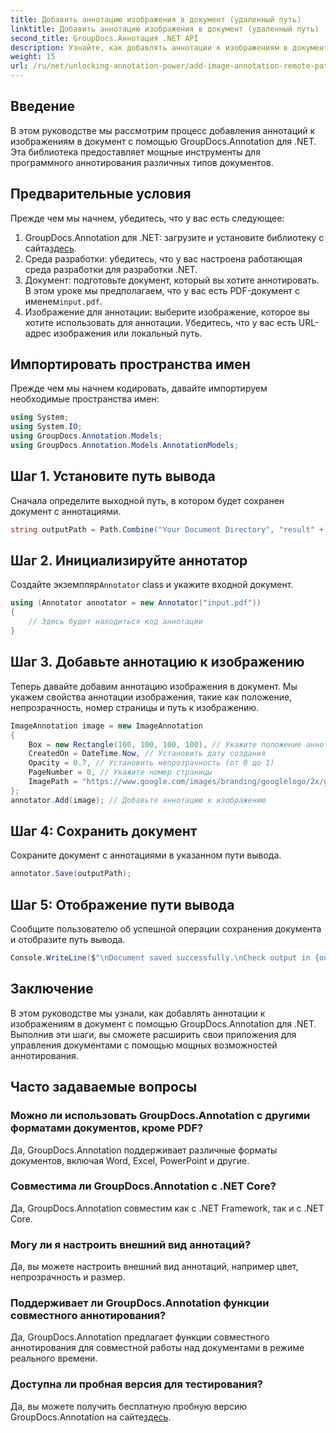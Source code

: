 ```yaml
---
title: Добавить аннотацию изображения в документ (удаленный путь)
linktitle: Добавить аннотацию изображения в документ (удаленный путь)
second_title: GroupDocs.Аннотация .NET API
description: Узнайте, как добавлять аннотации к изображениям в документы с помощью GroupDocs.Annotation для .NET. Улучшите управление документами с помощью мощных возможностей аннотирования.
weight: 15
url: /ru/net/unlocking-annotation-power/add-image-annotation-remote-path/
---
```

## Введение
В этом руководстве мы рассмотрим процесс добавления аннотаций к изображениям в документ с помощью GroupDocs.Annotation для .NET. Эта библиотека предоставляет мощные инструменты для программного аннотирования различных типов документов.
## Предварительные условия
Прежде чем мы начнем, убедитесь, что у вас есть следующее:
1.  GroupDocs.Annotation для .NET: загрузите и установите библиотеку с сайта[здесь](https://releases.groupdocs.com/annotation/net/).
2. Среда разработки: убедитесь, что у вас настроена работающая среда разработки для разработки .NET.
3.  Документ: подготовьте документ, который вы хотите аннотировать. В этом уроке мы предполагаем, что у вас есть PDF-документ с именем`input.pdf`.
4. Изображение для аннотации: выберите изображение, которое вы хотите использовать для аннотации. Убедитесь, что у вас есть URL-адрес изображения или локальный путь.

## Импортировать пространства имен
Прежде чем мы начнем кодировать, давайте импортируем необходимые пространства имен:
```csharp
using System;
using System.IO;
using GroupDocs.Annotation.Models;
using GroupDocs.Annotation.Models.AnnotationModels;
```
## Шаг 1. Установите путь вывода
Сначала определите выходной путь, в котором будет сохранен документ с аннотациями.
```csharp
string outputPath = Path.Combine("Your Document Directory", "result" + Path.GetExtension("input.pdf"));
```
## Шаг 2. Инициализируйте аннотатор
 Создайте экземпляр`Annotator` class и укажите входной документ.
```csharp
using (Annotator annotator = new Annotator("input.pdf"))
{
    // Здесь будет находиться код аннотации
}
```
## Шаг 3. Добавьте аннотацию к изображению
Теперь давайте добавим аннотацию изображения в документ. Мы укажем свойства аннотации изображения, такие как положение, непрозрачность, номер страницы и путь к изображению.
```csharp
ImageAnnotation image = new ImageAnnotation
{
    Box = new Rectangle(100, 100, 100, 100), // Укажите положение аннотации
    CreatedOn = DateTime.Now, // Установить дату создания
    Opacity = 0.7, // Установить непрозрачность (от 0 до 1)
    PageNumber = 0, // Укажите номер страницы
    ImagePath = "https://www.google.com/images/branding/googlelogo/2x/googlelogo_color_92x30dp.png" // Укажите URL-адрес изображения.
};
annotator.Add(image); // Добавьте аннотацию к изображению
```
## Шаг 4: Сохранить документ
Сохраните документ с аннотациями в указанном пути вывода.
```csharp
annotator.Save(outputPath);
```
## Шаг 5: Отображение пути вывода
Сообщите пользователю об успешной операции сохранения документа и отобразите путь вывода.
```csharp
Console.WriteLine($"\nDocument saved successfully.\nCheck output in {outputPath}.");
```

## Заключение
В этом руководстве мы узнали, как добавлять аннотации к изображениям в документ с помощью GroupDocs.Annotation для .NET. Выполнив эти шаги, вы сможете расширить свои приложения для управления документами с помощью мощных возможностей аннотирования.
## Часто задаваемые вопросы
### Можно ли использовать GroupDocs.Annotation с другими форматами документов, кроме PDF?
Да, GroupDocs.Annotation поддерживает различные форматы документов, включая Word, Excel, PowerPoint и другие.
### Совместима ли GroupDocs.Annotation с .NET Core?
Да, GroupDocs.Annotation совместим как с .NET Framework, так и с .NET Core.
### Могу ли я настроить внешний вид аннотаций?
Да, вы можете настроить внешний вид аннотаций, например цвет, непрозрачность и размер.
### Поддерживает ли GroupDocs.Annotation функции совместного аннотирования?
Да, GroupDocs.Annotation предлагает функции совместного аннотирования для совместной работы над документами в режиме реального времени.
### Доступна ли пробная версия для тестирования?
 Да, вы можете получить бесплатную пробную версию GroupDocs.Annotation на сайте[здесь](https://releases.groupdocs.com/).
